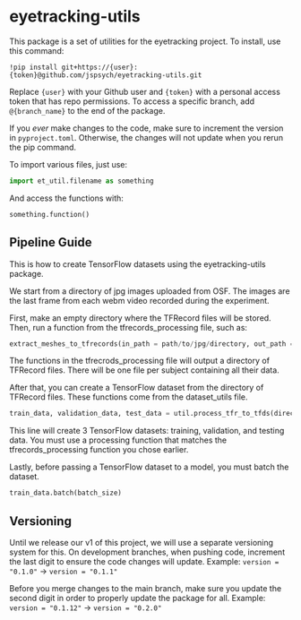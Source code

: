 # eyetracking-utils
This package is a set of utilities for the eyetracking
project. To install, use this command:
```
!pip install git+https://{user}:{token}@github.com/jspsych/eyetracking-utils.git
```
Replace `{user}` with your Github user and `{token}` with a 
personal access token that has repo permissions. To access 
a specific branch, add `@{branch_name}` to the end of the package.

If you *ever* make changes to the code, make sure to increment the 
version in `pyproject.toml`. Otherwise, the changes will not update 
when you rerun the pip command.

To import various files, just use:
```python
import et_util.filename as something 
```
And access the functions with:
```python
something.function()
```
## Pipeline Guide
This is how to create TensorFlow datasets using the eyetracking-utils package.

We start from a directory of jpg images uploaded from OSF. The images are the last frame from each webm video recorded during the experiment.  

First, make an empty directory where the TFRecord files will be stored. Then, run a function from the tfrecords_processing file, such as:

```python
extract_meshes_to_tfrecords(in_path = path/to/jpg/directory, out_path = path/to/empty/directory)
```

The functions in the tfrecrods_processing file will output a directory of TFRecord files. There will be one file per subject containing all their data. 

After that, you can create a TensorFlow dataset from the directory of TFRecord files. These functions come from the dataset_utils file.

```python
train_data, validation_data, test_data = util.process_tfr_to_tfds(directory_path = path/to/tfrecords, process = util.parse_tfr_element_mediapipe)
```

This line will create 3 TensorFlow datasets: training, validation, and testing data. You must use a processing function that matches the tfrecords_processing function you chose earlier. 

Lastly, before passing a TensorFlow dataset to a model, you must batch the dataset. 

```python
train_data.batch(batch_size)
```


## Versioning
Until we release our v1 of this project, we will use a separate 
versioning system for this. On development branches, when pushing 
code, increment the last digit to ensure the code changes will update. 
Example: `version = "0.1.0"` -> `version = "0.1.1"`

Before you merge changes to the main branch, make sure you update the 
second digit in order to properly update the package for all. 
Example: `version = "0.1.12"` -> `version = "0.2.0"`
